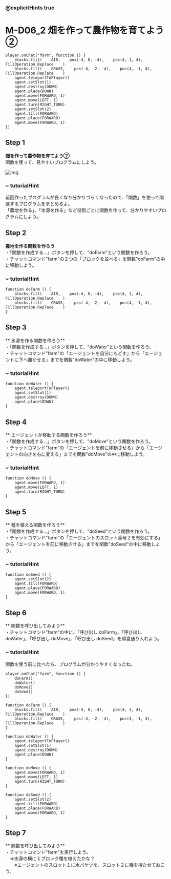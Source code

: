 ### @explicitHints true

# M-D06_2 畑を作って農作物を育てよう② 

```template
player.onChat("farm", function () {
    blocks.fill(    AIR,    pos(-4, 0, -4),    pos(4, 1, 4),    FillOperation.Replace    )
    blocks.fill(    GRASS,    pos(-4, -2, -4),    pos(4, -1, 4),    FillOperation.Replace    )
    agent.teleportToPlayer()
    agent.setSlot(1)
    agent.destroy(DOWN)
    agent.place(DOWN)
    agent.move(FORWARD, 1)
    agent.move(LEFT, 1)
    agent.turn(RIGHT_TURN)
    agent.setSlot(2)
    agent.till(FORWARD)
    agent.place(FORWARD)
    agent.move(FORWARD, 1)
})
```

## Step 1 	
**畑を作って農作物を育てよう②**  
関数を使って、見やすいプログラムにしよう。 

![img](https://teck89.xsrv.jp/MEE_tutorial/img/M-D06_1_1.png) 

### ~ tutorialHint
前回作ったプログラムが長くなり分かりづらくなったので、「関数」を使って関連するプログラムをまとめるよ。  
「農地を作る」、「水源を作る」など役割ごとに関数を作って、分かりやすいプログラムにしよう。

## Step 2 	
**農地を作る関数を作ろう**  
・「関数を作成する...」ボタンを押して、"doFarm"という関数を作ろう。  
・チャットコマンド"farm"の２つの「ブロックを並べる」を関数"doFarm"の中に移動しよう。 

### ~ tutorialHint
```block
function doFarm () {
    blocks.fill(    AIR,    pos(-4, 0, -4),    pos(4, 1, 4),    FillOperation.Replace    )
    blocks.fill(    GRASS,    pos(-4, -2, -4),    pos(4, -1, 4),    FillOperation.Replace    )
}
```
## Step 3 	
**	水源を作る関数を作ろう**  
・「関数を作成する...」ボタンを押して、"doWater"という関数を作ろう。  
・チャットコマンド"farm"の「エージェントを自分にもどす」から「エージェントに下へ置かせる」までを関数"doWater"の中に移動しよう。

### ~ tutorialHint
```block
function doWater () {
    agent.teleportToPlayer()
    agent.setSlot(1)
    agent.destroy(DOWN)
    agent.place(DOWN)
}
```

## Step 4 	
**	エージェントが移動する関数を作ろう**  
・「関数を作成する...」ボタンを押して、"doMove"という関数を作ろう。  
・チャットコマンド"farm"の「エージェントを前に移動させる」から「エージェントの向きを右に変える」までを関数"doMove"の中に移動しよう。

### ~ tutorialHint
```block
function doMove () {
    agent.move(FORWARD, 1)
    agent.move(LEFT, 1)
    agent.turn(RIGHT_TURN)
}
```

## Step 5 	
**	種を植える関数を作ろう**  
・「関数を作成する...」ボタンを押して、"doSeed"という関数を作ろう。  
・チャットコマンド"farm"の「エージェントのスロット番号２を有効にする」から「エージェントを前に移動させる」までを関数"doSeed"の中に移動しよう。

### ~ tutorialHint
```block
function doSeed () {
    agent.setSlot(2)
    agent.till(FORWARD)
    agent.place(FORWARD)
    agent.move(FORWARD, 1)
}
```

## Step 6 	
**	関数を呼び出してみよう**  
・チャットコマンド"farm"の中に、「呼び出し doFarm」、「呼び出し doWater」、「呼び出し doMove」、「呼び出し doSeed」を順番通り入れよう。

### ~ tutorialHint
関数を使う前に比べたら、プログラムが分かりやすくなったね。

```blocks
player.onChat("farm", function () {
    doFarm()
    doWater()
    doMove()
    doSeed()
})

function doFarm () {
    blocks.fill(    AIR,    pos(-4, 0, -4),    pos(4, 1, 4),    FillOperation.Replace    )
    blocks.fill(    GRASS,    pos(-4, -2, -4),    pos(4, -1, 4),    FillOperation.Replace    )
}

function doWater () {
    agent.teleportToPlayer()
    agent.setSlot(1)
    agent.destroy(DOWN)
    agent.place(DOWN)
}

function doMove () {
    agent.move(FORWARD, 1)
    agent.move(LEFT, 1)
    agent.turn(RIGHT_TURN)
}

function doSeed () {
    agent.setSlot(2)
    agent.till(FORWARD)
    agent.place(FORWARD)
    agent.move(FORWARD, 1)
}

```

## Step 7 	
**	関数を呼び出してみよう**  
・チャットコマンド"farm"を実行しよう。  
　⇒水源の横に１ブロック種を植えたかな？  
　　※エージェントのスロット１に水バケツを、スロット２に種を持たせておこう。